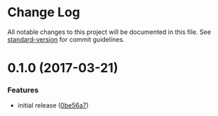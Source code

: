 # Change Log

All notable changes to this project will be documented in this file. See [standard-version](https://github.com/conventional-changelog/standard-version) for commit guidelines.

<a name="0.1.0"></a>
# 0.1.0 (2017-03-21)


### Features

* initial release ([0be56a7](https://github.com/cludden/node-starter-kit/commit/0be56a7))
